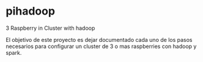 # pihadoop
3 Raspberry in Cluster with hadoop


El objetivo de este proyecto es dejar documentado cada uno de los pasos necesarios para configurar un cluster de 3 o mas raspberries con hadoop y spark.
